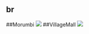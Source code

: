 ## br
##Morumbi
<img src="https://www.apple.com/br/retail/morumbi/images/hero_large_2x.jpg"/>
##VillageMall
<img src="https://www.apple.com/br/retail/villagemall/images/hero_large_2x.jpg"/>
